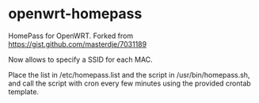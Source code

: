 # openwrt-homepass
HomePass for OpenWRT. Forked from https://gist.github.com/masterdje/7031189

Now allows to specify a SSID for each MAC.

Place the list in /etc/homepass.list and the script in /usr/bin/homepass.sh, and call the script with cron every few minutes using the provided crontab template.
